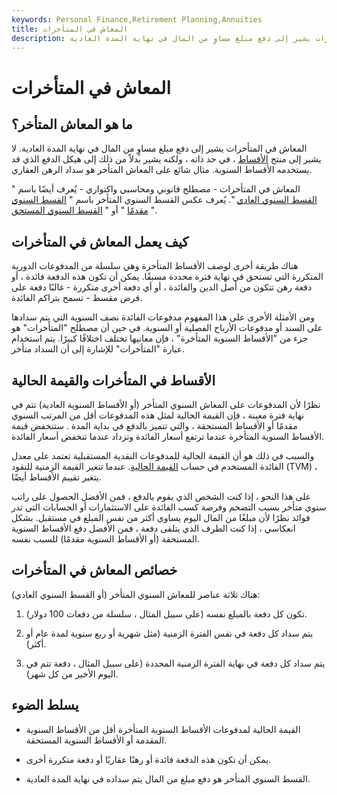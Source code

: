 ```yaml
---
keywords: Personal Finance,Retirement Planning,Annuities
title: المعاش في المتأخرات
description: المعاش في المتأخرات يشير إلى دفع مبلغ مساوٍ من المال في نهاية المدة العادية.
---
```


# المعاش في المتأخرات
## ما هو المعاش المتأخر؟

المعاش في المتأخرات يشير إلى دفع مبلغ مساوٍ من المال في نهاية المدة العادية. لا يشير إلى منتج [الأقساط](/annuity) ، في حد ذاته ، ولكنه يشير بدلاً من ذلك إلى هيكل الدفع الذي قد يستخدمه الأقساط السنوية. مثال شائع على المعاش المتأخر هو سداد الرهن العقاري.

المعاش في المتأخرات - مصطلح قانوني ومحاسبي واكتواري - يُعرف أيضًا باسم " [القسط السنوي العادي](/ordinaryannuity) ". يُعرف عكس القسط السنوي المتأخر باسم " [القسط السنوي مقدمًا](/annuity-in-advance) " أو " [القسط السنوي المستحق](/annuitydue) ".

## كيف يعمل المعاش في المتأخرات

هناك طريقة أخرى لوصف الأقساط المتأخرة وهي سلسلة من المدفوعات الدورية المتكررة التي تستحق في نهاية فترة محددة مسبقًا. يمكن أن تكون هذه الدفعة فائدة ، أو دفعة رهن تتكون من أصل الدين والفائدة ، أو أي دفعة أخرى متكررة - غالبًا دفعة على قرض مقسط - تسمح بتراكم الفائدة.

ومن الأمثلة الأخرى على هذا المفهوم مدفوعات الفائدة نصف السنوية التي يتم سدادها على السند أو مدفوعات الأرباح الفصلية أو السنوية. في حين أن مصطلح "المتأخرات" هو جزء من "الأقساط السنوية المتأخرة" ، فإن معانيها تختلف اختلافًا كبيرًا. يتم استخدام عبارة "المتأخرات" للإشارة إلى أن السداد متأخر.

## الأقساط في المتأخرات والقيمة الحالية

نظرًا لأن المدفوعات على المعاش السنوي المتأخر (أو الأقساط السنوية العادية) تتم في نهاية فترة معينة ، فإن القيمة الحالية لمثل هذه المدفوعات أقل من المرتب السنوي مقدمًا أو الأقساط المستحقة ، والتي تتميز بالدفع في بداية المدة . ستنخفض قيمة الأقساط السنوية المتأخرة عندما ترتفع أسعار الفائدة وتزداد عندما تنخفض أسعار الفائدة.

والسبب في ذلك هو أن القيمة الحالية للمدفوعات النقدية المستقبلية تعتمد على معدل الفائدة المستخدم في حساب [القيمة الحالية](/present-value-annuity). عندما تتغير القيمة الزمنية للنقود (TVM) ، يتغير تقييم الأقساط أيضًا.

على هذا النحو ، إذا كنت الشخص الذي يقوم بالدفع ، فمن الأفضل الحصول على راتب سنوي متأخر بسبب التضخم وفرصة كسب الفائدة على الاستثمارات أو الحسابات التي تدر فوائد نظرًا لأن مبلغًا من المال اليوم يساوي أكثر من نفس المبلغ في مستقبل. بشكل انعكاسي ، إذا كنت الطرف الذي يتلقى دفعة ، فمن الأفضل دفع الأقساط السنوية المستحقة (أو الأقساط السنوية مقدمًا) للسبب نفسه.

## خصائص المعاش في المتأخرات

هناك ثلاثة عناصر للمعاش السنوي المتأخر (أو القسط السنوي العادي):

1. تكون كل دفعة بالمبلغ نفسه (على سبيل المثال ، سلسلة من دفعات 100 دولار).

1. يتم سداد كل دفعة في نفس الفترة الزمنية (مثل شهرية أو ربع سنوية لمدة عام أو أكثر).

1. يتم سداد كل دفعة في نهاية الفترة الزمنية المحددة (على سبيل المثال ، دفعة تتم في اليوم الأخير من كل شهر).

## يسلط الضوء

- القيمة الحالية لمدفوعات الأقساط السنوية المتأخرة أقل من الأقساط السنوية المقدمة أو الأقساط السنوية المستحقة.

- يمكن أن تكون هذه الدفعة فائدة أو رهنًا عقاريًا أو دفعة متكررة أخرى.

- القسط السنوي المتأخر هو دفع مبلغ من المال يتم سداده في نهاية المدة العادية.


